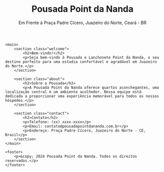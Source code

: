 <!DOCTYPE html>
<html lang="pt-BR">
<head>
    <meta charset="UTF-8">
    <meta name="viewport" content="width=device-width, initial-scale=1.0">
    <title>Pousada e Lanchonete Point da Nanda</title>
    <link rel="stylesheet" href="styles.css">
</head>
<body>
    <header>
        <h1>Pousada Point da Nanda</h1>
        <p>Em Frente à Praça Padre Cícero, Juazeiro do Norte, Ceará - BR</p>
    </header>

    <main>
        <section class="welcome">
            <h2>Bem-vindo!</h2>
            <p>Seja bem-vindo à Pousada e Lanchonete Point da Nanda, o seu destino perfeito para uma estadia confortável e agradável em Juazeiro do Norte.</p>
        </section>

        <section class="about">
            <h2>Sobre a Pousada</h2>
            <p>A Pousada Point da Nanda oferece quartos aconchegantes, uma localização central e um ambiente acolhedor. Nossa equipe está dedicada a proporcionar uma experiência memorável para todos os nossos hóspedes.</p>
        </section>

        <section class="contact">
            <h2>Contato</h2>
            <p>Telefone: (xx) xxxx-xxxx</p>
            <p>Email: contato@pousadapointdananda.com.br</p>
            <p>Endereço: Praça Padre Cícero, Juazeiro do Norte - CE, Brasil</p>
        </section>
    </main>

    <footer>
        <p>&copy; 2024 Pousada Point da Nanda. Todos os direitos reservados.</p>
    </footer>
</body>
</html>
